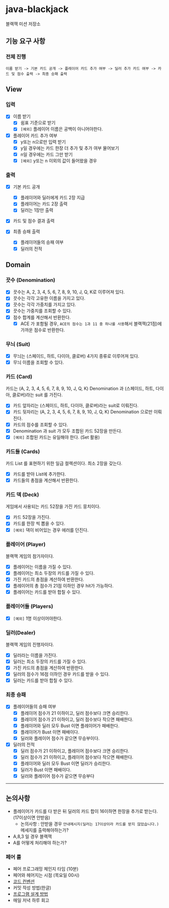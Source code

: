 # java-blackjack

블랙잭 미션 저장소

## 기능 요구 사항

### 전체 진행

`이름 받기 -> 기본 카드 공개 -> 플레이어 카드 추가 여부 -> 딜러 추가 카드 여부 -> 카드 및 점수 출력 -> 최종 승패 출력`

## View

### 입력

- [x] 이름 받기
    - [x] 쉼표 기준으로 받기
    - [x] `[예외]` 플레이어 이름은 공백이 아니어야한다.

- [x] 플레이어 카드 추가 여부
    - [x] y또는 n으로만 입력 받기
    - [x] y일 경우에는 카드 한장 더 추가 및 추가 여부 물어보기
    - [x] n일 경우에는 카드 그만 받기
    - [x] `[예외]` y또는 n 이외의 값이 들어왔을 경우

### 출력

- [x] 기본 카드 공개
    - [x] 플레이어와 딜러에게 카드 2장 지급
    - [x] 플레이어는 카드 2장 출력
    - [x] 딜러는 1장만 출력

- [x] 카드 및 점수 결과 출력

- [x] 최종 승패 출력
    - [x] 플레이어들의 승패 여부
    - [x] 딜러의 전적

## Domain

### 끗수 (Denomination)

- [x] 끗수는 A, 2, 3, 4, 5, 6, 7, 8, 9, 10, J, Q, K로 이루어져 있다.
- [x] 끗수는 각각 고유한 이름을 가지고 있다.
- [x] 끗수는 각각 가중치를 가지고 있다.
- [x] 끗수는 가중치를 조회할 수 있다.
- [x] 점수 합계를 계산해서 반환한다.
    - [x] ACE 가 포함될 경우, `ACE의 점수는 1과 11 중 하나를 사용`해서 블랙잭(21점)에 가까운 점수로 반환한다.

### 무늬 (Suit)

- [x] 무늬는 (스페이드, 하트, 다이아, 클로버) 4가지 종류로 이루어져 있다.
- [x] 무늬 이름을 조회할 수 있다.

### 카드 (Card)

카드는 (A, 2, 3, 4, 5, 6, 7, 8, 9, 10, J, Q, K) Denomination 과
(스페이드, 하트, 다이아, 클로버)라는 suit 를 가진다.

- [x] 카드 앞자리는 (스페이드, 하트, 다이아, 클로버)라는 suit로 이뤄진다.
- [x] 카드 뒷자리는 (A, 2, 3, 4, 5, 6, 7, 8, 9, 10, J, Q, K) Denomination 으로만 이뤄진다.
- [x] 카드의 점수를 조회할 수 있다.
- [x] Denomination 과 suit 가 모두 조합된 카드 52장을 만든다.
- [x] `[예외]` 조합된 카드는 유일해야 한다. (Set 활용)

### 카드들 (Cards)

카드 List 를 표현하기 위한 일급 컬렉션이다. 최소 2장을 갖는다.

- [x] 카드를 받아 List에 추가한다.
- [x] 카드들의 총점을 계산해서 반환한다.

### 카드 덱 (Deck)

게임에서 사용되는 카드 52장을 가진 카드 뭉치이다.

- [x] 카드 52장을 가진다.
- [x] 카드를 한장 씩 뽑을 수 있다.
- [x] `[예외]` 덱이 비어있는 경우 에러를 던진다.

### 플레이어 (Player)

블랙잭 게임의 참가자이다.

- [x] 플레이어는 이름을 가질 수 있다.
- [x] 플레이어는 최소 두장의 카드를 가질 수 있다.
- [x] 가진 카드의 총점을 계산하여 반환한다.
- [x] 플레이어의 총 점수가 21점 이하인 경우 hit가 가능하다.
- [x] 플레이어는 카드를 받아 합칠 수 있다.

### 플레이어들 (Players)

- [x] `[예외]` 1명 이상이어야한다.

### 딜러(Dealer)

블랙잭 게임의 진행자이다.

- [x] 딜러라는 이름을 가진다.
- [x] 딜러는 최소 두장의 카드를 가질 수 있다.
- [x] 가진 카드의 총점을 계산하여 반환한다.
- [x] 딜러의 점수가 16점 이하인 경우 카드를 받을 수 있다.
- [x] 딜러는 카드를 받아 합칠 수 있다.

### 최종 승패

- [x]  플레이어들의 승패 여부
    - [x]  플레이어 점수가 21 이하이고, 딜러 점수보다 크면 승리한다.
    - [x]  플레이어 점수가 21 이하이고, 딜러 점수보다 작으면 패배한다.
    - [x]  플레이어와 딜러 모두 Bust 이면 플레이어가 패배한다.
    - [x]  플레이어가 Bust 이면 패배이다.
    - [x]  딜러와 플레이어 점수가 같으면 무승부이다.
- [x]  딜러의 전적
    - [x]  딜러 점수가 21 이하이고, 플레이어 점수보다 크면 승리한다.
    - [x]  딜러 점수가 21 이하이고, 플레이어 점수보다 작으면 패배한다.
    - [x]  플레이어와 딜러 모두 Bust 이면 딜러가 승리한다.
    - [x]  딜러가 Bust 이면 패배이다.
    - [x]  딜러와 플레이어 점수가 같으면 무승부다

---

## 논의사항

- 플레이어가 카드를 다 받은 뒤 딜러의 카드 합이 16이하면 한장을 추가로 받는다. (17이상이면 안받음)
    - 논의사항 : 안받을 경우 `안내메시지(딜러는 17이상이라 카드를 받지 않았습니다.)` 메세지를 출력해야하는가?
- A,8,3 일 경우 블랙잭
- A를 어떻게 처리해야 하는가?

### 페어 룰

- 페어 프로그래밍 체인지 타임 (10분)
- 페어와 헤어지는 시점 (목요일 00시)
- [코드 컨벤션](https://github.com/woowacourse/woowacourse-docs/tree/master/styleguide/java)
- 커밋 작성 방법(한글)
- [프로그램 설계 방법](https://whimsical.com/sudaltest-JGN5vZ4gSkYxZGZJPjnnX3@2Ux7TurymNM4tJSA7FqU)
- 매일 저녁 하루 회고